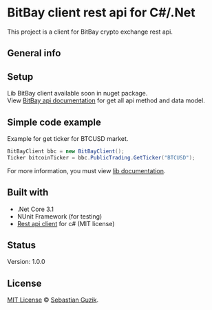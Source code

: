 # BitBay client rest api for C#/.Net
This project is a client for BitBay crypto exchange rest api.

## General info

## Setup
Lib BitBay client available soon in nuget package.<br />
View [BitBay api documentation](https://docs.bitbay.net/v1.0.1-en/reference#ticker-1) for get all api method and data model.

## Simple code example
Example for get ticker for BTCUSD market.
```C#
BitBayClient bbc = new BitBayClient();
Ticker bitcoinTicker = bbc.PublicTrading.GetTicker("BTCUSD");
```
For more information, you must view [lib documentation](https://github.com/Guzik1/BitBayClient_for_.Net/blob/master/docs/index.md). <br />

## Built with
- .Net Core 3.1
- NUnit Framework (for testing)
- [Rest api client](https://github.com/Guzik1/RestApiClient_for_.Net) for c# (MIT license)

## Status
Version: 1.0.0<br />

## License
[MIT License](https://github.com/Guzik1/BitBayClient_for_.Net/blob/master/LICENSE) © [Sebastian Guzik](https://github.com/Guzik1).
